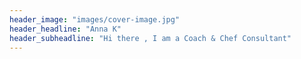 ```yaml
---
header_image: "images/cover-image.jpg"
header_headline: "Anna K"
header_subheadline: "Hi there , I am a Coach & Chef Consultant"
---
```

